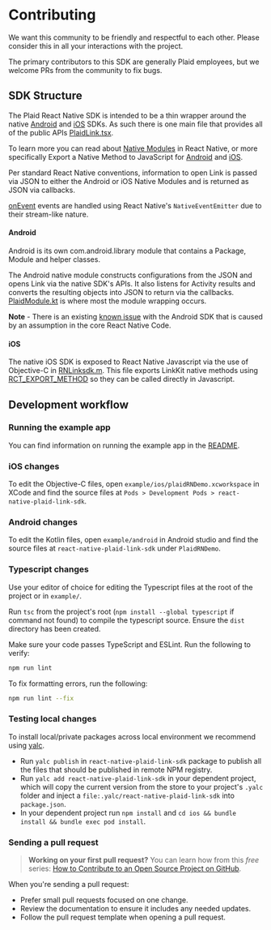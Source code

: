 # Contributing

We want this community to be friendly and respectful to each other. Please consider this in all your interactions with the project.

The primary contributors to this SDK are generally Plaid employees, but we welcome PRs from the community to fix bugs.

## SDK Structure

The Plaid React Native SDK is intended to be a thin wrapper around the native [Android](https://github.com/plaid/plaid-link-android) and [iOS](https://github.com/plaid/plaid-link-ios) SDKs. As such there is one main file that provides all of the public APIs [PlaidLink.tsx](https://github.com/plaid/react-native-plaid-link-sdk/blob/master/PlaidLink.tsx).

To learn more you can read about [Native Modules](https://reactnative.dev/docs/native-modules-intro) in React Native, or more specifically Export a Native Method to JavaScript for [Android](https://reactnative.dev/docs/native-modules-android#export-a-native-method-to-javascript) and [iOS](https://reactnative.dev/docs/native-modules-ios#export-a-native-method-to-javascript).

Per standard React Native conventions, information to open Link is passed via JSON to either the Android or iOS Native Modules and is returned as JSON via callbacks.

[onEvent](https://plaid.com/docs/link/react-native/#onevent) events are handled using React Native's `NativeEventEmitter` due to their stream-like nature.

#### Android

Android is its own com.android.library module that contains a Package, Module and helper classes.

The Android native module constructs configurations from the JSON and opens Link via the native SDK's APIs. It also listens for Activity results and converts the resulting objects into JSON to return via the callbacks. [PlaidModule.kt](https://github.com/plaid/react-native-plaid-link-sdk/blob/master/android/src/main/java/com/plaid/PlaidModule.kt) is where most the module wrapping occurs.

**Note** - There is an existing [known issue](https://github.com/facebook/react-native/issues/30277) with the Android SDK that is caused by an assumption in the core React Native Code.

#### iOS 

The native iOS SDK is exposed to React Native Javascript via the use of Objective-C in [RNLinksdk.m](https://github.com/plaid/react-native-plaid-link-sdk/blob/master/ios/RNLinksdk.m). This file exports LinkKit native methods using [RCT_EXPORT_METHOD](https://reactnative.dev/docs/native-modules-ios#export-a-native-method-to-javascript) so they can be called directly in Javascript.

## Development workflow

### Running the example app

You can find information on running the example app in the [README](https://github.com/plaid/react-native-plaid-link-sdk/blob/master/example/README.md).

### iOS changes

To edit the Objective-C files, open `example/ios/plaidRNDemo.xcworkspace` in XCode and find the source files at `Pods > Development Pods > react-native-plaid-link-sdk`.

### Android changes

To edit the Kotlin files, open `example/android` in Android studio and find the source files at `react-native-plaid-link-sdk` under `PlaidRNDemo`.


### Typescript changes

Use your editor of choice for editing the Typescript files at the root of the project or in `example/`.

Run `tsc` from the project's root (`npm install --global typescript` if command not found) to compile the typescript source. Ensure the `dist` directory has been created.

Make sure your code passes TypeScript and ESLint. Run the following to verify:

```sh
npm run lint
```

To fix formatting errors, run the following:

```sh
npm run lint --fix
```

### Testing local changes


To install local/private packages across local environment we recommend using [yalc](https://github.com/wclr/yalc).

- Run `yalc publish` in `react-native-plaid-link-sdk` package to publish all the files that should be published in remote NPM registry.
- Run `yalc add react-native-plaid-link-sdk` in your dependent project, which will copy the current version from the store to your project's `.yalc` folder and inject a `file:.yalc/react-native-plaid-link-sdk` into `package.json`.
- In your dependent project run `npm install` and `cd ios && bundle install && bundle exec pod install`.


### Sending a pull request

> **Working on your first pull request?** You can learn how from this _free_ series: [How to Contribute to an Open Source Project on GitHub](https://egghead.io/series/how-to-contribute-to-an-open-source-project-on-github).

When you're sending a pull request:

- Prefer small pull requests focused on one change.
- Review the documentation to ensure it includes any needed updates.
- Follow the pull request template when opening a pull request.

